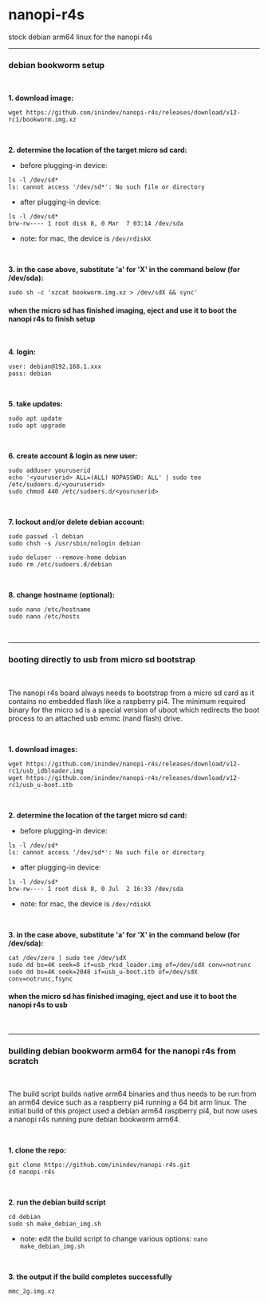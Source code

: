 # nanopi-r4s
stock debian arm64 linux for the nanopi r4s

---
### debian bookworm setup

<br/>

**1. download image:**
```
wget https://github.com/inindev/nanopi-r4s/releases/download/v12-rc1/bookworm.img.xz
```

<br/>

**2. determine the location of the target micro sd card:**

 * before plugging-in device:
```
ls -l /dev/sd*
ls: cannot access '/dev/sd*': No such file or directory
```

 * after plugging-in device:
```
ls -l /dev/sd*
brw-rw---- 1 root disk 8, 0 Mar  7 03:14 /dev/sda
```
* note: for mac, the device is ```/dev/rdiskX```

<br/>

**3. in the case above, substitute 'a' for 'X' in the command below (for /dev/sda):**
```
sudo sh -c 'xzcat bookworm.img.xz > /dev/sdX && sync'
```

#### when the micro sd has finished imaging, eject and use it to boot the nanopi r4s to finish setup

<br/>

**4. login:**
```
user: debian@192.168.1.xxx
pass: debian
```

<br/>

**5. take updates:**
```
sudo apt update
sudo apt upgrade
```

<br/>

**6. create account & login as new user:**
```
sudo adduser youruserid
echo '<youruserid> ALL=(ALL) NOPASSWD: ALL' | sudo tee /etc/sudoers.d/<youruserid>
sudo chmod 440 /etc/sudoers.d/<youruserid>
```

<br/>

**7. lockout and/or delete debian account:**
```
sudo passwd -l debian
sudo chsh -s /usr/sbin/nologin debian
```

```
sudo deluser --remove-home debian
sudo rm /etc/sudoers.d/debian
```

<br/>

**8. change hostname (optional):**
```
sudo nano /etc/hostname
sudo nano /etc/hosts
```

<br/>


---
### booting directly to usb from micro sd bootstrap

<br/>

The nanopi r4s board always needs to bootstrap from a micro sd card as it contains no embedded flash like a raspberry pi4. 
The minimum required binary for the micro sd is a special version of uboot which redirects the boot process to an attached 
usb emmc (nand flash) drive.

<br/>

**1. download images:**
```
wget https://github.com/inindev/nanopi-r4s/releases/download/v12-rc1/usb_idbloader.img
wget https://github.com/inindev/nanopi-r4s/releases/download/v12-rc1/usb_u-boot.itb
```

<br/>

**2. determine the location of the target micro sd card:**

 * before plugging-in device:
```
ls -l /dev/sd*
ls: cannot access '/dev/sd*': No such file or directory
```

 * after plugging-in device:
```
ls -l /dev/sd*
brw-rw---- 1 root disk 8, 0 Jul  2 16:33 /dev/sda
```
* note: for mac, the device is ```/dev/rdiskX```

<br/>

**3. in the case above, substitute 'a' for 'X' in the command below (for /dev/sda):**
```
cat /dev/zero | sudo tee /dev/sdX
sudo dd bs=4K seek=8 if=usb_rksd_loader.img of=/dev/sdX conv=notrunc
sudo dd bs=4K seek=2048 if=usb_u-boot.itb of=/dev/sdX conv=notrunc,fsync
```

#### when the micro sd has finished imaging, eject and use it to boot the nanopi r4s to usb

<br/>


---
### building debian bookworm arm64 for the nanopi r4s from scratch

<br/>

The build script builds native arm64 binaries and thus needs to be run from an arm64 device such as a raspberry pi4 running 
a 64 bit arm linux. The initial build of this project used a debian arm64 raspberry pi4, but now uses a nanopi r4s running 
pure debian bookworm arm64.

<br/>

**1. clone the repo:**
```
git clone https://github.com/inindev/nanopi-r4s.git
cd nanopi-r4s
```

<br/>

**2. run the debian build script**
```
cd debian
sudo sh make_debian_img.sh
```
* note: edit the build script to change various options: ```nano make_debian_img.sh```

<br/>

**3. the output if the build completes successfully**
```
mmc_2g.img.xz
```

<br/>


